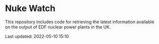 # Nuke Watch

This repository includes code for retrieving the latest information available on the output of EDF nuclear power plants in the UK.

Last updated: 2022-05-10 15:10